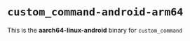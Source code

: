 # `custom_command-android-arm64`

This is the **aarch64-linux-android** binary for `custom_command`
